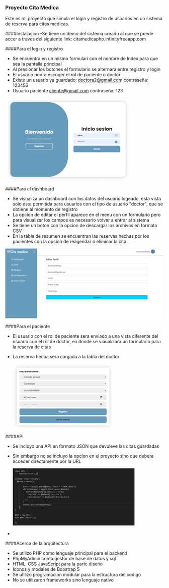 

### Proyecto Cita Medica

<p>
Este es mi proyecto que simula el login y registro de usuarios en un sistema de reserva para citas medicas. 

</p>

####Instalacion
-Se tiene un demo del sistema creado al que se puede accer a traves del siguiente link: citamedicaphp.infinityfreeapp.com


####Para el login y registro
- Se encuentra en un mismo formulari con el nombre de Index para que sea la pantalla principal
- Al presionar los botones el formulario se alternara entre registro y login
- El usuario podra escoger el rol de paciente o doctor
- Existe un usuario ya guardado: doctora2@gmail.com contraseña: 123456
- Usuario paciente cliente@gmail.com contraseña: 123

![image alt](https://github.com/Holagenesis/citamedica/blob/5d07ea77251045953075b1c4061667b5bb1ffad8/Imagen2.png)

####Para el dashboard
- Se visualiza un dashboard con los datos del usuario logeado, esta vista solo esta permitida para usuarios con el tipo de usuario "doctor", que se obtiene al momento de registro
- La opcion de editar el perfil aparece en el menu con un formulario pero para visualizar los campos es necesario volver a entrar al sistema
- Se tiene un boton con la opcion de descargar los archivos en formato CSV
- En la tabla de resumen se encuentran las reservas hechas por los pacientes con la opcion de reagendar o eliminar la cita

![image alt](https://github.com/Holagenesis/citamedica/blob/5d07ea77251045953075b1c4061667b5bb1ffad8/Imagen4.png)



####Para el paciente
- El usuario con el rol de paciente sera enviado a una vista diferente del usuario con el rol de doctor, en donde se viaualizara un formulario para la reserva de citas
- La reserva hecha sera cargada a la tabla del doctor

  ![image alt](https://github.com/Holagenesis/citamedica/blob/5d07ea77251045953075b1c4061667b5bb1ffad8/Imagen5.png)

####API
- Se incluyo una API en formato JSON que devuleve las citas guardadas
- Sin embargo no se incluyo la opcion en el proyecto sino que debera acceder directamente por la URL

  ![image alt](https://github.com/Holagenesis/citamedica/blob/5d07ea77251045953075b1c4061667b5bb1ffad8/Imagen6.png)
- 
####Acerca de la arquitectura
- Se utilizo PHP como lenguaje principal para el backend
- PhpMyAdmin como gestor de base de datos y sql
- HTML, CSS JavaScript para la parte diseño
- Iconos y modales de Boostrap 5
- Se utilizo programacion modular para la estructura del codigo
- No se utilizaron frameworks sino lenguaje nativo


